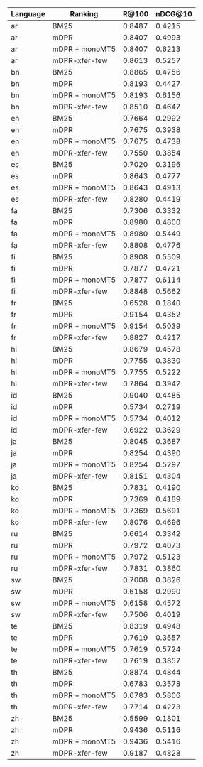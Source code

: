 | Language | Ranking | R@100  | nDCG@10 |
|----------|---------|--------|---------|
ar | BM25 | 0.8487|0.4215
ar | mDPR | 0.8407|0.4993
ar | mDPR + monoMT5 | 0.8407|0.6213
ar | mDPR-xfer-few | 0.8613|0.5257
bn | BM25 | 0.8865|0.4756
bn | mDPR | 0.8193|0.4427
bn | mDPR + monoMT5 | 0.8193|0.6156
bn | mDPR-xfer-few | 0.8510|0.4647
en | BM25 | 0.7664|0.2992
en | mDPR | 0.7675|0.3938
en | mDPR + monoMT5 | 0.7675|0.4738
en | mDPR-xfer-few | 0.7550|0.3854
es | BM25 | 0.7020|0.3196
es | mDPR | 0.8643|0.4777
es | mDPR + monoMT5 | 0.8643|0.4913
es | mDPR-xfer-few | 0.8280|0.4419
fa | BM25 | 0.7306|0.3332
fa | mDPR | 0.8980|0.4800
fa | mDPR + monoMT5 | 0.8980|0.5449
fa | mDPR-xfer-few | 0.8808|0.4776
fi | BM25 | 0.8908|0.5509
fi | mDPR | 0.7877|0.4721
fi | mDPR + monoMT5 | 0.7877|0.6114
fi | mDPR-xfer-few | 0.8848|0.5662
fr | BM25 | 0.6528|0.1840
fr | mDPR | 0.9154|0.4352
fr | mDPR + monoMT5 | 0.9154|0.5039
fr | mDPR-xfer-few | 0.8827|0.4217
hi | BM25 | 0.8679|0.4578
hi | mDPR | 0.7755|0.3830
hi | mDPR + monoMT5 | 0.7755|0.5222
hi | mDPR-xfer-few | 0.7864|0.3942
id | BM25 | 0.9040|0.4485
id | mDPR | 0.5734|0.2719
id | mDPR + monoMT5 | 0.5734|0.4012
id | mDPR-xfer-few | 0.6922|0.3629
ja | BM25 | 0.8045|0.3687
ja | mDPR | 0.8254|0.4390
ja | mDPR + monoMT5 | 0.8254|0.5297
ja | mDPR-xfer-few | 0.8151|0.4304
ko | BM25 | 0.7831|0.4190
ko | mDPR | 0.7369|0.4189
ko | mDPR + monoMT5 | 0.7369|0.5691
ko | mDPR-xfer-few | 0.8076|0.4696
ru | BM25 | 0.6614|0.3342
ru | mDPR | 0.7972|0.4073
ru | mDPR + monoMT5 | 0.7972|0.5123
ru | mDPR-xfer-few | 0.7831|0.3860
sw | BM25 | 0.7008|0.3826
sw | mDPR | 0.6158|0.2990
sw | mDPR + monoMT5 | 0.6158|0.4572
sw | mDPR-xfer-few | 0.7506|0.4019
te | BM25 | 0.8319|0.4948
te | mDPR | 0.7619|0.3557
te | mDPR + monoMT5 | 0.7619|0.5724
te | mDPR-xfer-few | 0.7619|0.3857
th | BM25 | 0.8874|0.4844
th | mDPR | 0.6783|0.3578
th | mDPR + monoMT5 | 0.6783|0.5806
th | mDPR-xfer-few | 0.7714|0.4273
zh | BM25 | 0.5599|0.1801
zh | mDPR | 0.9436|0.5116
zh | mDPR + monoMT5 | 0.9436|0.5416
zh | mDPR-xfer-few | 0.9187|0.4828
